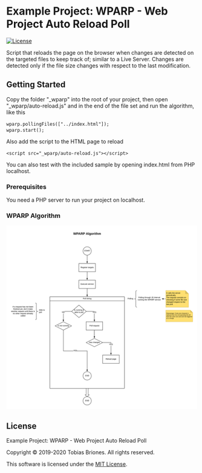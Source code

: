 # Example Project: WPARP - Web Project Auto Reload Poll
[![License](https://img.shields.io/github/license/TobiasBriones/example.programming.tool.php.wparp)](https://github.com/TobiasBriones/example.programming.tool.php.wparp/blob/master/LICENSE)

Script that reloads the page on the browser when changes are detected on the targeted files to keep track of; similar to a Live Server. Changes are detected only if the file size changes with respect to the last modification.

## Getting Started
Copy the folder "_wparp" into the root of your project, then open "_wparp/auto-reload.js" and in the end of the file set and run the algorithm, like this

```
wparp.pollingFiles(["../index.html"]);
wparp.start();
```

Also add the script to the HTML page to reload

```
<script src="_wparp/auto-reload.js"></script>
```

You can also test with the included sample by opening index.html from PHP localhost.

### Prerequisites
You need a PHP server to run your project on localhost.

### WPARP Algorithm
[![Algorithm](https://raw.githubusercontent.com/TobiasBriones/images/master/example-projects/example.programming.tool.php.wparp/wparp-algorithm.png)](https://github.com/TobiasBriones/images/tree/master/example-projects)

## License
Example Project: WPARP - Web Project Auto Reload Poll

Copyright © 2019-2020 Tobias Briones. All rights reserved.

This software is licensed under the [MIT License](https://github.com/TobiasBriones/example.programming.tool.php.wparp/blob/master/LICENSE).
